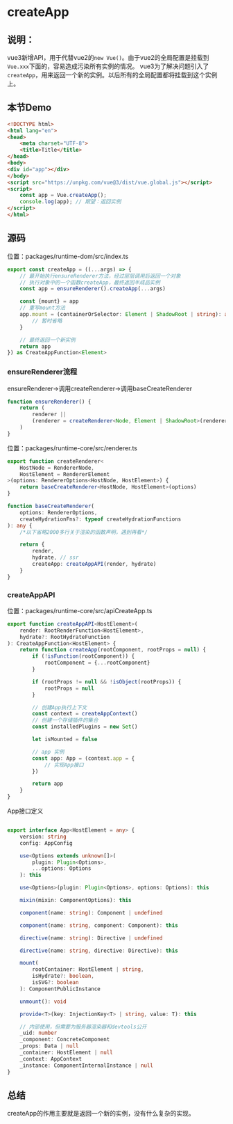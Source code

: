# createApp

## 说明：

vue3新增API，用于代替vue2的`new Vue()`。由于vue2的全局配置是挂载到`Vue.xxx`下面的，容易造成污染所有实例的情况。
vue3为了解决问题引入了`createApp`，用来返回一个新的实例。以后所有的全局配置都将挂载到这个实例上。

## 本节Demo

```html
<!DOCTYPE html>
<html lang="en">
<head>
    <meta charset="UTF-8">
    <title>Title</title>
</head>
<body>
<div id="app"></div>
</body>
<script src="https://unpkg.com/vue@3/dist/vue.global.js"></script>
<script>
    const app = Vue.createApp();
    console.log(app); // 期望：返回实例
</script>
</html>
```

## 源码

位置：packages/runtime-dom/src/index.ts

```typescript
export const createApp = ((...args) => {
    // 最开始执行ensureRenderer方法，经过层层调用后返回一个对象
    // 执行对象中的一个函数createApp，最终返回半成品实例
    const app = ensureRenderer().createApp(...args)

    const {mount} = app
    // 重写mount方法
    app.mount = (containerOrSelector: Element | ShadowRoot | string): any => {
        // 暂时省略
    }

    // 最终返回一个新实例
    return app
}) as CreateAppFunction<Element>
```

### ensureRenderer流程

ensureRenderer->调用createRenderer->调用baseCreateRenderer

```typescript
function ensureRenderer() {
    return (
        renderer ||
        (renderer = createRenderer<Node, Element | ShadowRoot>(rendererOptions))
    )
}
```

位置：packages/runtime-core/src/renderer.ts

```typescript
export function createRenderer<
    HostNode = RendererNode,
    HostElement = RendererElement
>(options: RendererOptions<HostNode, HostElement>) {
    return baseCreateRenderer<HostNode, HostElement>(options)
}

function baseCreateRenderer(
    options: RendererOptions,
    createHydrationFns?: typeof createHydrationFunctions
): any {
    /*以下省略2000多行关于渲染的函数声明，遇到再看*/

    return {
        render,
        hydrate, // ssr
        createApp: createAppAPI(render, hydrate)
    }
}
```

### createAppAPI

位置：packages/runtime-core/src/apiCreateApp.ts

```typescript
export function createAppAPI<HostElement>(
    render: RootRenderFunction<HostElement>,
    hydrate?: RootHydrateFunction
): CreateAppFunction<HostElement> {
    return function createApp(rootComponent, rootProps = null) {
        if (!isFunction(rootComponent)) {
            rootComponent = {...rootComponent}
        }

        if (rootProps != null && !isObject(rootProps)) {
            rootProps = null
        }

        // 创建App执行上下文
        const context = createAppContext()
        // 创建一个存储插件的集合
        const installedPlugins = new Set()

        let isMounted = false

        // app 实例
        const app: App = (context.app = {
            // 实现App接口
        })

        return app
    }
}
```

App接口定义

```typescript

export interface App<HostElement = any> {
    version: string
    config: AppConfig

    use<Options extends unknown[]>(
        plugin: Plugin<Options>,
        ...options: Options
    ): this

    use<Options>(plugin: Plugin<Options>, options: Options): this

    mixin(mixin: ComponentOptions): this

    component(name: string): Component | undefined

    component(name: string, component: Component): this

    directive(name: string): Directive | undefined

    directive(name: string, directive: Directive): this

    mount(
        rootContainer: HostElement | string,
        isHydrate?: boolean,
        isSVG?: boolean
    ): ComponentPublicInstance

    unmount(): void

    provide<T>(key: InjectionKey<T> | string, value: T): this

    // 内部使用，但需要为服务器渲染器和devtools公开
    _uid: number
    _component: ConcreteComponent
    _props: Data | null
    _container: HostElement | null
    _context: AppContext
    _instance: ComponentInternalInstance | null
}
```

## 总结

createApp的作用主要就是返回一个新的实例，没有什么复杂的实现。